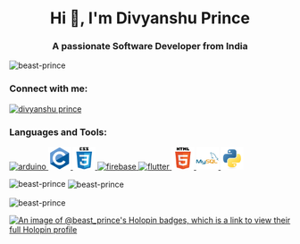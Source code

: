 <h1 align="center">Hi 👋, I'm Divyanshu Prince</h1>
<h3 align="center">A passionate Software Developer from India</h3>

<p align="centre"> <img src="https://komarev.com/ghpvc/?username=beast-prince&label=Profile%20views&color=0e75b6&style=flat" alt="beast-prince" /> </p>



<h3 align="left">Connect with me:</h3>
<p align="left">
<a href="https://linkedin.com/in/divyanshu prince" target="blank"><img align="center" src="https://raw.githubusercontent.com/rahuldkjain/github-profile-readme-generator/master/src/images/icons/Social/linked-in-alt.svg" alt="divyanshu prince" height="30" width="40" /></a>
</p>

<h3 align="left">Languages and Tools:</h3>
<p align="left"> <a href="https://www.arduino.cc/" target="_blank" rel="noreferrer"> <img src="https://cdn.worldvectorlogo.com/logos/arduino-1.svg" alt="arduino" width="40" height="40"/> </a> <a href="https://www.cprogramming.com/" target="_blank" rel="noreferrer"> <img src="https://raw.githubusercontent.com/devicons/devicon/master/icons/c/c-original.svg" alt="c" width="40" height="40"/> </a> <a href="https://www.w3schools.com/css/" target="_blank" rel="noreferrer"> <img src="https://raw.githubusercontent.com/devicons/devicon/master/icons/css3/css3-original-wordmark.svg" alt="css3" width="40" height="40"/> </a> <a href="https://firebase.google.com/" target="_blank" rel="noreferrer"> <img src="https://www.vectorlogo.zone/logos/firebase/firebase-icon.svg" alt="firebase" width="40" height="40"/> </a> <a href="https://flutter.dev" target="_blank" rel="noreferrer"> <img src="https://www.vectorlogo.zone/logos/flutterio/flutterio-icon.svg" alt="flutter" width="40" height="40"/> </a> <a href="https://www.w3.org/html/" target="_blank" rel="noreferrer"> <img src="https://raw.githubusercontent.com/devicons/devicon/master/icons/html5/html5-original-wordmark.svg" alt="html5" width="40" height="40"/> </a> <a href="https://www.mysql.com/" target="_blank" rel="noreferrer"> <img src="https://raw.githubusercontent.com/devicons/devicon/master/icons/mysql/mysql-original-wordmark.svg" alt="mysql" width="40" height="40"/> </a> <a href="https://www.python.org" target="_blank" rel="noreferrer"> <img src="https://raw.githubusercontent.com/devicons/devicon/master/icons/python/python-original.svg" alt="python" width="40" height="40"/> </a> </p>

<p><img align="left" src="https://github-readme-stats.vercel.app/api/top-langs?username=beast-prince&show_icons=true&locale=en&layout=compact" alt="beast-prince" /></p>

<p>&nbsp;<img align="center" src="https://github-readme-stats.vercel.app/api?username=beast-prince&show_icons=true&locale=en" alt="beast-prince" /></p>

<p><img align="center" src="https://github-readme-streak-stats.herokuapp.com/?user=beast-prince&" alt="beast-prince" /></p>

[![An image of @beast_prince's Holopin badges, which is a link to view their full Holopin profile](https://holopin.me/beast_prince)](https://holopin.io/@beast_prince)
